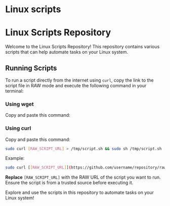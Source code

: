 
# Linux scripts



# Linux Scripts Repository

Welcome to the Linux Scripts Repository! This repository contains various scripts that can help automate tasks on your Linux system.

## Running Scripts

To run a script directly from the internet using `curl`, copy the link to the script file in RAW mode and execute the following command in your terminal:

### Using wget

Copy and paste this command:

### Using curl

Copy and paste this command:

```bash
sudo curl [RAW_SCRIPT_URL] > /tmp/script.sh && sudo sh /tmp/script.sh [parameters]"
```
Example:

```bash
sudo curl [[RAW_SCRIPT_URL]](https://github.com/username/repository/raw/main/scripts/my_script.sh) > /tmp/script.sh && sudo sh /tmp/script.sh [parameters]"
```

**Replace** `[RAW_SCRIPT_URL]` with the RAW URL of the script you want to run. Ensure the script is from a trusted source before executing it.

Explore and use the scripts in this repository to automate tasks on your Linux system!
